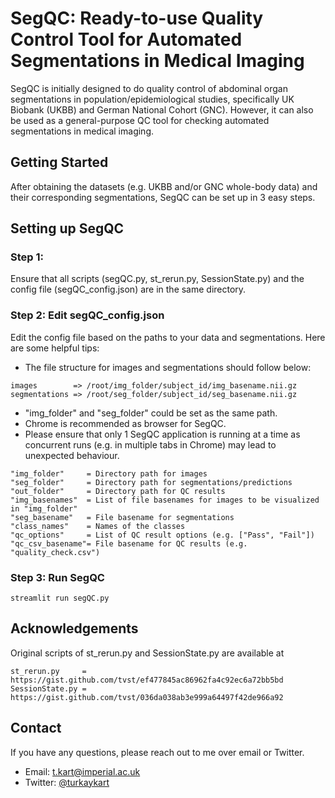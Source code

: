 # SegQC: Ready-to-use Quality Control Tool for Automated Segmentations in Medical Imaging

SegQC is initially designed to do quality control of abdominal organ segmentations in population/epidemiological studies, specifically UK Biobank (UKBB) and German National Cohort (GNC). However, it can also be used as a general-purpose QC tool for checking automated segmentations in medical imaging.

## Getting Started

After obtaining the datasets (e.g. UKBB and/or GNC whole-body data) and their corresponding segmentations, SegQC can be set up in 3 easy steps.

## Setting up SegQC

### Step 1: 
Ensure that all scripts (segQC.py, st_rerun.py, SessionState.py) and the config file (segQC_config.json) are in the same directory.


### Step 2: Edit segQC_config.json
Edit the config file based on the paths to your data and segmentations. Here are some helpful tips:

- The file structure for images and segmentations should follow below:
```
images        => /root/img_folder/subject_id/img_basename.nii.gz
segmentations => /root/seg_folder/subject_id/seg_basename.nii.gz
```
- "img_folder" and "seg_folder" could be set as the same path.
- Chrome is recommended as browser for SegQC.
- Please ensure that only 1 SegQC application is running at a time as concurrent runs (e.g. in multiple tabs in Chrome) may lead to unexpected behaviour.

```
"img_folder"     = Directory path for images
"seg_folder"     = Directory path for segmentations/predictions
"out_folder"     = Directory path for QC results
"img_basenames"  = List of file basenames for images to be visualized in "img_folder"
"seg_basename"   = File basename for segmentations 
"class_names"    = Names of the classes 
"qc_options"     = List of QC result options (e.g. ["Pass", "Fail"])
"qc_csv_basename"= File basename for QC results (e.g. "quality_check.csv")
```

### Step 3: Run SegQC

```
streamlit run segQC.py
```

## Acknowledgements

Original scripts of st_rerun.py and SessionState.py are available at
```
st_rerun.py     =  https://gist.github.com/tvst/ef477845ac86962fa4c92ec6a72bb5bd
SessionState.py =  https://gist.github.com/tvst/036da038ab3e999a64497f42de966a92
```

## Contact
If you have any questions, please reach out to me over email or Twitter.

- Email: t.kart@imperial.ac.uk
- Twitter: [@turkaykart](https://twitter.com/turkaykart)
